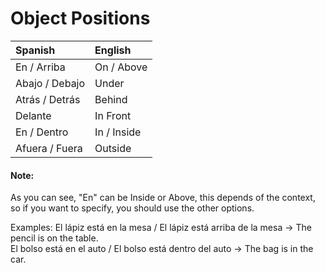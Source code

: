 # Object Positions

| Spanish | English |
| :--- | :--- |
| En / Arriba  | On / Above |
| Abajo / Debajo | Under  |
| Atrás / Detrás  | Behind  |
| Delante | In Front |
| En / Dentro  | In / Inside |
| Afuera / Fuera | Outside |

#### Note:

As you can see, "En" can be Inside or Above, this depends of the context, so if you want to specify, you should use the other options.

Examples: El lápiz está en la mesa / El lápiz está arriba de la mesa  -&gt; The pencil is on the table.  
                   El bolso está en el auto  / El bolso está dentro del auto    -&gt;  The bag is in the car.  



